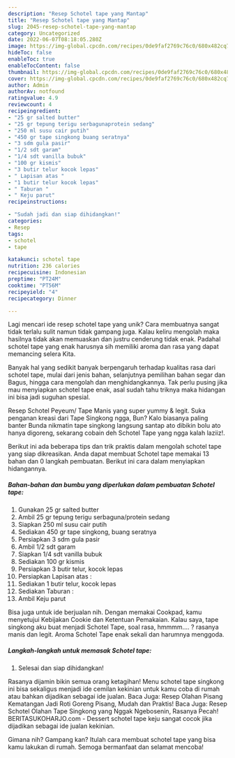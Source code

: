 ```yaml
---
description: "Resep Schotel tape yang Mantap"
title: "Resep Schotel tape yang Mantap"
slug: 2045-resep-schotel-tape-yang-mantap
category: Uncategorized
date: 2022-06-07T08:18:05.280Z
image: https://img-global.cpcdn.com/recipes/0de9faf2769c76c0/680x482cq70/schotel-tape-foto-resep-utama.jpg
hideToc: false
enableToc: true
enableTocContent: false
thumbnail: https://img-global.cpcdn.com/recipes/0de9faf2769c76c0/680x482cq70/schotel-tape-foto-resep-utama.jpg
cover: https://img-global.cpcdn.com/recipes/0de9faf2769c76c0/680x482cq70/schotel-tape-foto-resep-utama.jpg
author: Admin
authorAv: notfound
ratingvalue: 4.9
reviewcount: 4
recipeingredient:
- "25 gr salted butter"
- "25 gr tepung terigu serbagunaprotein sedang"
- "250 ml susu cair putih"
- "450 gr tape singkong buang seratnya"
- "3 sdm gula pasir"
- "1/2 sdt garam"
- "1/4 sdt vanilla bubuk"
- "100 gr kismis"
- "3 butir telur kocok lepas"
- " Lapisan atas "
- "1 butir telur kocok lepas"
- " Taburan "
- " Keju parut"
recipeinstructions:

- "Sudah jadi dan siap dihidangkan!"
categories:
- Resep
tags:
- schotel
- tape

katakunci: schotel tape 
nutrition: 236 calories
recipecuisine: Indonesian
preptime: "PT24M"
cooktime: "PT56M"
recipeyield: "4"
recipecategory: Dinner

---
```





Lagi mencari ide resep schotel tape yang unik? Cara membuatnya sangat tidak terlalu sulit namun tidak gampang juga. Kalau keliru mengolah maka hasilnya tidak akan memuaskan dan justru cenderung tidak enak. Padahal schotel tape yang enak harusnya sih memiliki aroma dan rasa yang dapat memancing selera Kita.





Banyak hal yang sedikit banyak berpengaruh terhadap kualitas rasa dari schotel tape, mulai dari jenis bahan, selanjutnya pemilihan bahan segar dan Bagus, hingga cara mengolah dan menghidangkannya. Tak perlu pusing jika mau menyiapkan schotel tape enak,      asal sudah tahu triknya maka hidangan ini bisa jadi suguhan spesial.














Resep Schotel Peyeum/ Tape Manis yang super yummy &amp; legit. Suka penganan kreasi dari Tape Singkong ngga, Bun? Kalo biasanya paling banter Bunda nikmatin tape singkong langsung santap ato dibikin bolu ato hanya digoreng, sekarang cobain deh Schotel Tape yang ngga kalah laziiz!.






Berikut ini ada beberapa tips dan trik praktis dalam mengolah schotel tape yang siap dikreasikan. Anda dapat membuat Schotel tape memakai 13 bahan dan 0 langkah pembuatan. Berikut ini cara dalam menyiapkan hidangannya.

<!--inarticleads1-->

##### Bahan-bahan dan bumbu yang diperlukan dalam pembuatan Schotel tape:

1. Gunakan 25 gr salted butter
1. Ambil 25 gr tepung terigu serbaguna/protein sedang
1. Siapkan 250 ml susu cair putih
1. Sediakan 450 gr tape singkong, buang seratnya
1. Persiapkan 3 sdm gula pasir
1. Ambil 1/2 sdt garam
1. Siapkan 1/4 sdt vanilla bubuk
1. Sediakan 100 gr kismis
1. Persiapkan 3 butir telur, kocok lepas
1. Persiapkan  Lapisan atas :
1. Sediakan 1 butir telur, kocok lepas
1. Sediakan  Taburan :
1. Ambil  Keju parut


Bisa juga untuk ide berjualan nih. Dengan memakai Cookpad, kamu menyetujui Kebijakan Cookie dan Ketentuan Pemakaian. Kalau saya, tape singkong aku buat menjadi Schotel Tape, soal rasa, hmmmm…. ? rasanya manis dan legit. Aroma Schotel Tape enak sekali dan harumnya menggoda. 

<!--inarticleads2-->

##### Langkah-langkah untuk memasak Schotel tape:


1. Selesai dan siap dihidangkan!

Rasanya dijamin bikin semua orang ketagihan! Menu schotel tape singkong ini bisa sekaligus menjadi ide cemilan kekinian untuk kamu coba di rumah atau bahkan dijadikan sebagai ide jualan. Baca Juga: Resep Olahan Pisang Kematangan Jadi Roti Goreng Pisang, Mudah dan Praktis! Baca Juga: Resep Schotel Olahan Tape Singkong yang Nggak Ngebosenin, Rasanya Pecah! BERITASUKOHARJO.com - Dessert schotel tape keju sangat cocok jika dijadikan sebagai ide jualan kekinian. 

Gimana nih? Gampang kan? Itulah cara membuat schotel tape yang bisa kamu lakukan di rumah. Semoga bermanfaat dan selamat mencoba!
